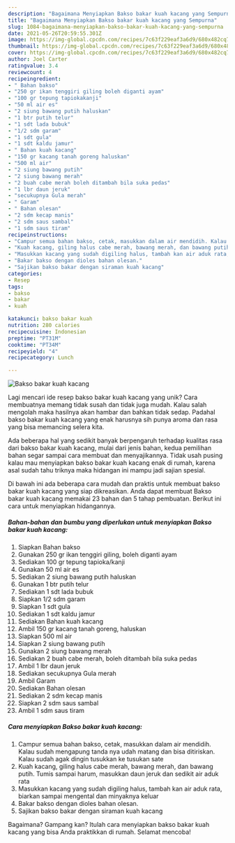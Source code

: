 ```yaml
---
description: "Bagaimana Menyiapkan Bakso bakar kuah kacang yang Sempurna"
title: "Bagaimana Menyiapkan Bakso bakar kuah kacang yang Sempurna"
slug: 1084-bagaimana-menyiapkan-bakso-bakar-kuah-kacang-yang-sempurna
date: 2021-05-26T20:59:55.301Z
image: https://img-global.cpcdn.com/recipes/7c63f229eaf3a6d9/680x482cq70/bakso-bakar-kuah-kacang-foto-resep-utama.jpg
thumbnail: https://img-global.cpcdn.com/recipes/7c63f229eaf3a6d9/680x482cq70/bakso-bakar-kuah-kacang-foto-resep-utama.jpg
cover: https://img-global.cpcdn.com/recipes/7c63f229eaf3a6d9/680x482cq70/bakso-bakar-kuah-kacang-foto-resep-utama.jpg
author: Joel Carter
ratingvalue: 3.4
reviewcount: 4
recipeingredient:
- " Bahan bakso"
- "250 gr ikan tenggiri giling boleh diganti ayam"
- "100 gr tepung tapiokakanji"
- "50 ml air es"
- "2 siung bawang putih haluskan"
- "1 btr putih telur"
- "1 sdt lada bubuk"
- "1/2 sdm garam"
- "1 sdt gula"
- "1 sdt kaldu jamur"
- " Bahan kuah kacang"
- "150 gr kacang tanah goreng haluskan"
- "500 ml air"
- "2 siung bawang putih"
- "2 siung bawang merah"
- "2 buah cabe merah boleh ditambah bila suka pedas"
- "1 lbr daun jeruk"
- "secukupnya Gula merah"
- " Garam"
- " Bahan olesan"
- "2 sdm kecap manis"
- "2 sdm saus sambal"
- "1 sdm saus tiram"
recipeinstructions:
- "Campur semua bahan bakso, cetak, masukkan dalam air mendidih. Kalau sudah mengapung tanda nya udah matang dan bisa ditiriskan. Kalau sudah agak dingin tusukkan ke tusukan sate"
- "Kuah kacang, giling halus cabe merah, bawang merah, dan bawang putih. Tumis sampai harum, masukkan daun jeruk dan sedikit air aduk rata"
- "Masukkan kacang yang sudah digiling halus, tambah kan air aduk rata, biarkan sampai mengental dan minyaknya keluar"
- "Bakar bakso dengan dioles bahan olesan."
- "Sajikan bakso bakar dengan siraman kuah kacang"
categories:
- Resep
tags:
- bakso
- bakar
- kuah

katakunci: bakso bakar kuah 
nutrition: 280 calories
recipecuisine: Indonesian
preptime: "PT31M"
cooktime: "PT34M"
recipeyield: "4"
recipecategory: Lunch

---
```



![Bakso bakar kuah kacang](https://img-global.cpcdn.com/recipes/7c63f229eaf3a6d9/680x482cq70/bakso-bakar-kuah-kacang-foto-resep-utama.jpg)

Lagi mencari ide resep bakso bakar kuah kacang yang unik? Cara membuatnya memang tidak susah dan tidak juga mudah. Kalau salah mengolah maka hasilnya akan hambar dan bahkan tidak sedap. Padahal bakso bakar kuah kacang yang enak harusnya sih punya aroma dan rasa yang bisa memancing selera kita.



Ada beberapa hal yang sedikit banyak berpengaruh terhadap kualitas rasa dari bakso bakar kuah kacang, mulai dari jenis bahan, kedua pemilihan bahan segar sampai cara membuat dan menyajikannya. Tidak usah pusing kalau mau menyiapkan bakso bakar kuah kacang enak di rumah, karena asal sudah tahu triknya maka hidangan ini mampu jadi sajian spesial.


Di bawah ini ada beberapa cara mudah dan praktis untuk membuat bakso bakar kuah kacang yang siap dikreasikan. Anda dapat membuat Bakso bakar kuah kacang memakai 23 bahan dan 5 tahap pembuatan. Berikut ini cara untuk menyiapkan hidangannya.

<!--inarticleads1-->

##### Bahan-bahan dan bumbu yang diperlukan untuk menyiapkan Bakso bakar kuah kacang:

1. Siapkan  Bahan bakso
1. Gunakan 250 gr ikan tenggiri giling, boleh diganti ayam
1. Sediakan 100 gr tepung tapioka/kanji
1. Gunakan 50 ml air es
1. Sediakan 2 siung bawang putih haluskan
1. Gunakan 1 btr putih telur
1. Sediakan 1 sdt lada bubuk
1. Siapkan 1/2 sdm garam
1. Siapkan 1 sdt gula
1. Sediakan 1 sdt kaldu jamur
1. Sediakan  Bahan kuah kacang
1. Ambil 150 gr kacang tanah goreng, haluskan
1. Siapkan 500 ml air
1. Siapkan 2 siung bawang putih
1. Gunakan 2 siung bawang merah
1. Sediakan 2 buah cabe merah, boleh ditambah bila suka pedas
1. Ambil 1 lbr daun jeruk
1. Sediakan secukupnya Gula merah
1. Ambil  Garam
1. Sediakan  Bahan olesan
1. Sediakan 2 sdm kecap manis
1. Siapkan 2 sdm saus sambal
1. Ambil 1 sdm saus tiram




<!--inarticleads2-->

##### Cara menyiapkan Bakso bakar kuah kacang:

1. Campur semua bahan bakso, cetak, masukkan dalam air mendidih. Kalau sudah mengapung tanda nya udah matang dan bisa ditiriskan. Kalau sudah agak dingin tusukkan ke tusukan sate
1. Kuah kacang, giling halus cabe merah, bawang merah, dan bawang putih. Tumis sampai harum, masukkan daun jeruk dan sedikit air aduk rata
1. Masukkan kacang yang sudah digiling halus, tambah kan air aduk rata, biarkan sampai mengental dan minyaknya keluar
1. Bakar bakso dengan dioles bahan olesan.
1. Sajikan bakso bakar dengan siraman kuah kacang




Bagaimana? Gampang kan? Itulah cara menyiapkan bakso bakar kuah kacang yang bisa Anda praktikkan di rumah. Selamat mencoba!
